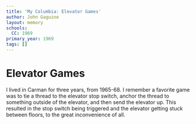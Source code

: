 ```yaml
---
title: 'My Columbia: Elevator Games'
author: John Gaguine
layout: memory
schools:
  CC: 1969
primary_year: 1969
tags: []
---
```

# Elevator Games

I lived in Carman for three years, from 1965-68.  I remember a favorite game was to tie a thread to the elevator stop switch, anchor the thread to something outside of the elevator, and then send the elevator up.  This resulted in the stop switch being triggered and the elevator getting stuck between floors, to the great inconvenience of all.
